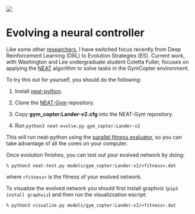 <img src="neat.png">

# Evolving a neural controller

Like some other [researchers](https://openai.com/blog/evolution-strategies/), I have switched focus recently
from Deep Reinforcement Learning (DRL) to Evolution Strategies (ES).  Current work, with Washington and 
Lee undergraduate student Coletta Fuller, focuses on applying the
[NEAT](https://www.cse.unr.edu/~sushil/class/gas/papers/NEAT.pdf) algorithm to
solve tasks in the GymCopter environment.

To try this out for yourself, you should do the following:

1. Install [neat-python](https://github.com/CodeReclaimers/neat-python).  

2. Clone the [NEAT-Gym](https://github.com/simondlevy/NEAT-Gym) repository.

3. Copy <b>gym_copter:Lander-v2.cfg</b> into the NEAT-Gym repository.

4. Run ```python3 neat-evolve.py gym_copter:Lander-v2```

This will run neat-python using the [parallel fitness
evaluator](https://neat-python.readthedocs.io/en/latest/module_summaries.html#parallel),
so you can take advantage of all the cores on your computer.

Once evolution finishes, you can test out your evolved network by doing:

```
% python3 neat-test.py models/gym_copter:Lander-v2/<fitness>.dat
```

where ```<fitness>``` is the fitness of your evolved network.

To visualize the evolved network you should first install graphviz (```pip3 install graphviz```) and then
run the visualizxation escript:

```
% python3 visualize.py models/gym_copter:Lander-v2/<fitness>.dat
```
